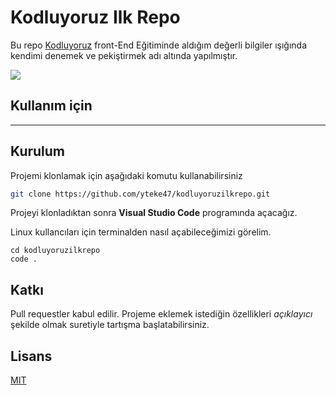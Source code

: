 # Kodluyoruz Ilk Repo

Bu repo [Kodluyoruz](https://www.kodluyoruz.org) front-End Eğitiminde aldığım değerli bilgiler ışığında kendimi denemek ve pekiştirmek adı altında yapılmıştır.

![](https://git-scm.com/images/logos/downloads/Git-Icon-1788C.png)
## Kullanım için

---

## Kurulum

Projemi klonlamak için aşağıdaki komutu kullanabilirsiniz

```bash
git clone https://github.com/yteke47/kodluyoruzilkrepo.git
```

Projeyi klonladıktan sonra **Visual Studio Code** programında açacağız.

Linux kullancıları için terminalden nasıl açabileceğimizi görelim.

```linux
cd kodluyoruzilkrepo
code .
```

## Katkı
Pull requestler kabul edilir. Projeme eklemek istediğin özellikleri *açıklayıcı* şekilde olmak suretiyle tartışma başlatabilirsiniz.

## Lisans
[MIT](https://choosealicense.com/licenses/mit/)